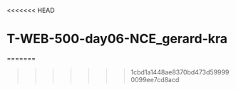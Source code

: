 <<<<<<< HEAD
# T-WEB-500-day06-NCE_gerard-kra
=======

>>>>>>> 1cbd1a1448ae8370bd473d599990099ee7cd8acd
